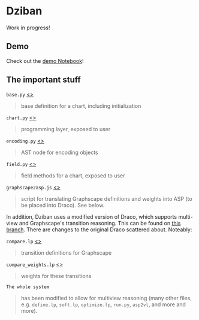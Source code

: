 # Dziban

Work in progress!

## Demo

Check out the [demo Notebook](https://github.com/haldenl/dziban/blob/master/examples/MKIII.ipynb)!

## The important stuff

`base.py` [<>](https://github.com/haldenl/dziban/blob/master/dziban/base.py)
>base definition for a chart, including initialization

`chart.py` [<>](https://github.com/haldenl/dziban/blob/master/dziban/chart.py)
>programming layer, exposed to user

`encoding.py` [<>](https://github.com/haldenl/dziban/blob/master/dziban/encoding.py)
>AST node for encoding objects

`field.py` [<>](https://github.com/haldenl/dziban/blob/master/dziban/field.py)
>field methods for a chart, exposed to user

`graphscape2asp.js` [<>](https://github.com/haldenl/dziban/blob/master/dziban/asp/graphscapeToAsp.js)
>script for translating Graphscape definitions and weights into ASP (to be placed into Draco). See below.

In addition, Dziban uses a modified version of Draco, which supports multi-view and Graphscape's transition reasoning.
This can be found on [this branch](https://github.com/uwdata/draco/tree/multi-vis). There are changes to the original Draco scattered about. Noteably:

`compare.lp` [<>](https://github.com/uwdata/draco/blob/multi-vis/asp/compare.lp)
>transition definitions for Graphscape

`compare_weights.lp` [<>](https://github.com/uwdata/draco/blob/multi-vis/asp/compare_weights.lp)
>weights for these transitions

`The whole system`
>has been modified to allow for multiview reasoning (many other files, e.g. `define.lp`, `soft.lp`, `optimize.lp`, `run.py`, `asp2vl`, and more and more).
